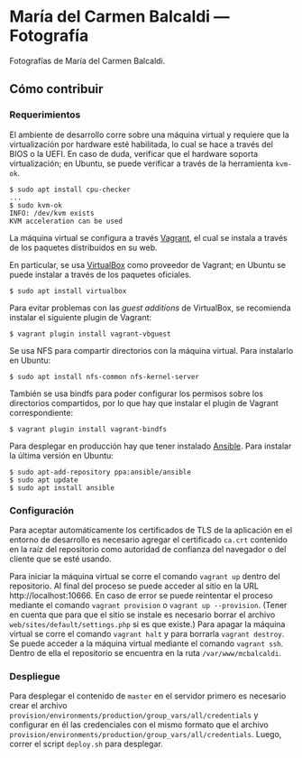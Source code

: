 María del Carmen Balcaldi ― Fotografía
======================================

Fotografías de María del Carmen Balcaldi.

## Cómo contribuir

### Requerimientos

El ambiente de desarrollo corre sobre una máquina virtual y requiere que la virtualización por hardware esté habilitada, lo cual se hace a través del BIOS o la UEFI. En caso de duda, verificar que el hardware soporta virtualización; en Ubuntu, se puede verificar a través de la herramienta `kvm-ok`.
```
$ sudo apt install cpu-checker
...
$ sudo kvm-ok
INFO: /dev/kvm exists
KVM acceleration can be used
```

La máquina virtual se configura a través [Vagrant](https://www.vagrantup.com/), el cual se instala a través de los paquetes distribuidos en su web.

En particular, se usa [VirtualBox](https://www.virtualbox.org/) como proveedor de Vagrant; en Ubuntu se puede instalar a través de los paquetes oficiales.
```
$ sudo apt install virtualbox
```
Para evitar problemas con las *guest additions* de VirtualBox, se recomienda instalar el siguiente plugin de Vagrant:
```
$ vagrant plugin install vagrant-vbguest
```

Se usa NFS para compartir directorios con la máquina virtual. Para instalarlo en Ubuntu:
```
$ sudo apt install nfs-common nfs-kernel-server
```

También se usa bindfs para poder configurar los permisos sobre los directorios compartidos, por lo que hay que instalar el plugin de Vagrant correspondiente:
```
$ vagrant plugin install vagrant-bindfs
```

Para desplegar en producción hay que tener instalado [Ansible](https://www.ansible.com/). Para instalar la última versión en Ubuntu:
```
$ sudo apt-add-repository ppa:ansible/ansible
$ sudo apt update
$ sudo apt install ansible
```

### Configuración

Para aceptar automáticamente los certificados de TLS de la aplicación en el entorno de desarrollo es necesario agregar el certificado `ca.crt` contenido en la raíz del repositorio como autoridad de confianza del navegador o del cliente que se esté usando.

Para iniciar la máquina virtual se corre el comando `vagrant up` dentro del repositorio. Al final del proceso se puede acceder al sitio en la URL http://localhost:10666.  En caso de error se puede reintentar el proceso mediante el comando `vagrant provision` o `vagrant up --provision`. (Tener en cuenta que para que el sitio se instale es necesario borrar el archivo `web/sites/default/settings.php` si es que existe.) Para apagar la máquina virtual se corre el comando `vagrant halt` y para borrarla `vagrant destroy`. Se puede acceder a la máquina virtual mediante el comando `vagrant ssh`. Dentro de ella el repositorio se encuentra en la ruta `/var/www/mcbalcaldi`.

### Despliegue

Para desplegar el contenido de `master` en el servidor primero es necesario crear el archivo `provision/environments/production/group_vars/all/credentials` y configurar en él las credenciales con el mismo formato que el archivo `provision/environments/production/group_vars/all/credentials`.
Luego, correr el script `deploy.sh` para desplegar.
